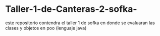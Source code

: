 # Taller-1-de-Canteras-2-sofka-
este repositorio contendra el taller 1 de sofka en donde se evaluaran las clases y objetos en poo (lenguaje java)

